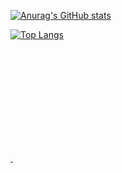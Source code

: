 [![Anurag's GitHub stats](https://github-readme-stats.vercel.app/api?username=raquel-rodriguess&hide=contribs,prs&count_private=true&show_icons=true&theme=radical)](https://github.com/raquel-rodriguess/github-readme-stats#gh-dark-mode-only)



[![Top Langs](https://github-readme-stats.vercel.app/api/top-langs/?username=raquel-rodriguess&layout=compact&theme=radical&include_all_comits=true)](https://github.com/raquel-rodriguess/github-readme-stats)

<div>
  <a href="https://github.com/raquel-rodriguess">
 <img height="180m" src:"https://github-readme-stats.vercel.app/api?username=raquel-rodriguess&hide=contribs,prs&count_private=true&show_icons=true&theme=radical)"/>
 <img height="180m":"https://github-readme-stats.vercel.app/api/top-langs/?username=raquel-rodriguess&layout=compact"/>
</div>
